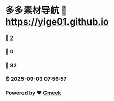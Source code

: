 # 多多素材导航 :link: https://yige01.github.io 
### :page_facing_up: [2](https://yige01.github.io/tag.html) 
### :speech_balloon: 0 
### :hibiscus: 82 
### :alarm_clock: 2025-09-03 07:56:57 
### Powered by :heart: [Gmeek](https://github.com/Meekdai/Gmeek)
